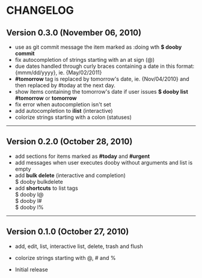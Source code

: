 CHANGELOG
=========

Version 0.3.0 (November 06, 2010)
--------------------------------

* use as git commit message the item marked as :doing wth **$ dooby commit**
* fix autocompletion of strings starting with an at sign (@)
* due dates handled through curly braces containing a date in this format: {mmm/dd/yyyy}, ie. {May/02/2011}
* **#tomorrow** tag is replaced by tomorrow's date, ie. {Nov/04/2010} and then replaced by #today at the next day.
* show items containing the tomorrow's date if user issues **$ dooby list #tomorrow** or **tomorrow**
* fix error when autocompletion isn't set
* add autocompletion to **ilist** (interactive)
* colorize strings starting with a colon (statuses)

---

Version 0.2.0 (October 28, 2010)
----------------------------

* add sections for items marked as **#today** and **#urgent**
* add messages when user executes dooby without arguments and list is empty
* add **bulk delete** (interactive and completion)  
    $ dooby bulkdelete  
* add **shortcuts** to list tags  
    $ dooby l@  
    $ dooby l#  
    $ dooby l%  

---

Version 0.1.0 (October 27, 2010)
--------------------------------

* add, edit, list, interactive list, delete, trash and flush
* colorize strings starting with @, # and %

* Initial release